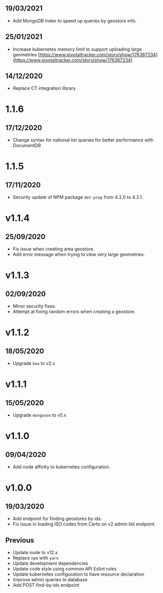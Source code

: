 ## 19/03/2021

- Add MongoDB index to speed up queries by geostore info.

## 25/01/2021

- Increase kubernetes memory limit to support uploading large geometries [https://www.pivotaltracker.com/story/show/176387234](https://www.pivotaltracker.com/story/show/176387234)

## 14/12/2020

- Replace CT integration library

# 1.1.6

## 17/12/2020

- Change syntax for national list queries for better performance with DocumentDB

# 1.1.5

## 17/11/2020

- Security update of NPM package `dot-prop` from 4.2.0 to 4.2.1.

# v1.1.4

## 25/09/2020

- Fix issue when creating area geostore.
- Add error message when trying to view very large geometries.

# v1.1.3

## 02/09/2020

- Minor security fixes.
- Attempt at fixing random errors when creating a geostore.

# v1.1.2

## 18/05/2020

- Upgrade `koa` to v2.x

# v1.1.1

## 15/05/2020

- Upgrade `mongoose` to v5.x

# v1.1.0

## 09/04/2020

- Add node affinity to kubernetes configuration.

# v1.0.0

## 19/03/2020

- Add endpoint for finding geostores by ids.
- Fix issue in loading ISO codes from Carto on v2 admin list endpoint

## Previous

- Update node to v12.x
- Replace `npm` with `yarn`
- Update development dependencies
- Update code style using common API Eslint rules
- Update kubernetes configuration to have resource declaration
- Improve admin queries to database
- Add POST find-by-ids endpoint
